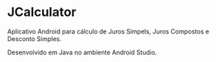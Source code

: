 # JCalculator

Aplicativo Android para cálculo de Juros Simpels, Juros Compostos e Desconto Simples.

Desenvolvido em Java no ambiente Android Studio.
